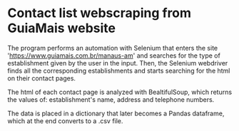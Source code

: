 # Contact list webscraping from GuiaMais website

  The program performs an automation with Selenium that enters the site 'https://www.guiamais.com.br/manaus-am' and searches for the type of establishment given by the user in the input. Then, the Selenium webdriver finds all the corresponding establishments and starts searching for the html on their contact pages.
  
  The html of each contact page is analyzed with BealtifulSoup, which returns the values of: establishment's name, address and telephone numbers.
  
  The data is placed in a dictionary that later becomes a Pandas dataframe, which at the end converts to a .csv file.
